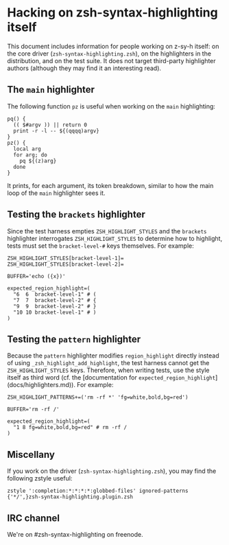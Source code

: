 Hacking on zsh-syntax-highlighting itself
=========================================

This document includes information for people working on z-sy-h itself: on the
core driver (`zsh-syntax-highlighting.zsh`), on the highlighters in the
distribution, and on the test suite.  It does not target third-party
highlighter authors (although they may find it an interesting read).

The `main` highlighter
----------------------

The following function `pz` is useful when working on the `main` highlighting:

    pq() {
      (( $#argv )) || return 0
      print -r -l -- ${(qqqq)argv}
    }
    pz() {
      local arg
      for arg; do
        pq ${(z)arg}
      done
    }

It prints, for each argument, its token breakdown, similar to how the main
loop of the `main` highlighter sees it.

Testing the `brackets` highlighter
----------------------------------

Since the test harness empties `ZSH_HIGHLIGHT_STYLES` and the `brackets`
highlighter interrogates `ZSH_HIGHLIGHT_STYLES` to determine how to highlight,
tests must set the `bracket-level-#` keys themselves.  For example:

    ZSH_HIGHLIGHT_STYLES[bracket-level-1]=
    ZSH_HIGHLIGHT_STYLES[bracket-level-2]=

    BUFFER='echo ({x})'

    expected_region_highlight=(
      "6  6  bracket-level-1" # (
      "7  7  bracket-level-2" # {
      "9  9  bracket-level-2" # }
      "10 10 bracket-level-1" # )
    )

Testing the `pattern` highlighter
---------------------------------

Because the `pattern` highlighter modifies `region_highlight` directly instead
of using `_zsh_highlight_add_highlight`, the test harness cannot get the
`ZSH_HIGHLIGHT_STYLES` keys.  Therefore, when writing tests, use the style
itself as third word (cf. the [documentation for `expected_region_highlight`]
(docs/highlighters.md)).  For example:

    ZSH_HIGHLIGHT_PATTERNS+=('rm -rf *' 'fg=white,bold,bg=red')

    BUFFER='rm -rf /'

    expected_region_highlight=(
      "1 8 fg=white,bold,bg=red" # rm -rf /
    )

Miscellany
----------

If you work on the driver (`zsh-syntax-highlighting.zsh`), you may find the following zstyle useful:

    zstyle ':completion:*:*:*:*:globbed-files' ignored-patterns {'*/',}zsh-syntax-highlighting.plugin.zsh

IRC channel
-----------

We're on #zsh-syntax-highlighting on freenode.


